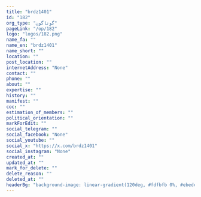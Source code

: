 ```yaml
---
title: "brdz1401"
id: "182"
org_type: "گوناگون"
pageLink: "/op/182"
logo: "logos/182.png"
name_fa: ""
name_en: "brdz1401"
name_short: ""
location: ""
post_location: ""
internetAddress: "None"
contact: ""
phone: ""
about: ""
expertise: ""
history: ""
manifest: ""
coc: ""
estimation_of_members: ""
political_orientation: ""
markForEdit: ""
social_telegram: ""
social_facebook: "None"
social_youtube: ""
social_x: "https://x.com/brdz1401"
social_instagram: "None"
created_at: ""
updated_at: ""
mark_for_delete: ""
delete_reason: ""
deleted_at: ""
headerBg: "background-image: linear-gradient(120deg, #fdfbfb 0%, #ebedee 100%);"
---
```


